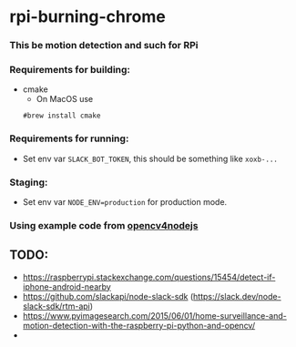 # rpi-burning-chrome

### This be motion detection and such for RPi

### Requirements for building:
 - cmake
    - On MacOS use
    ```
    #brew install cmake
    ```

### Requirements for running:
 - Set env var `SLACK_BOT_TOKEN`, this should be something like `xoxb-...`


### Staging:
 - Set env var `NODE_ENV=production` for production mode.

### Using example code from [opencv4nodejs](https://github.com/justadudewhohacks/opencv4nodejs)

## TODO:
 - https://raspberrypi.stackexchange.com/questions/15454/detect-if-iphone-android-nearby
 - https://github.com/slackapi/node-slack-sdk (https://slack.dev/node-slack-sdk/rtm-api)
 - https://www.pyimagesearch.com/2015/06/01/home-surveillance-and-motion-detection-with-the-raspberry-pi-python-and-opencv/
 -  